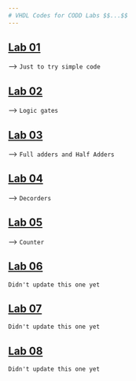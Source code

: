```yaml
---
# VHDL Codes for CODD Labs $$...$$
---
```


## [Lab 01](https://github.com/NirmalKBandara/VHDL-labs-01/tree/main/Lab_01)
⟶ ```Just to try simple code```
## [Lab 02](https://github.com/NirmalKBandara/VHDL-labs-01/tree/main/Lab_02)
⟶ ```Logic gates```
## [Lab 03](https://github.com/NirmalKBandara/VHDL-labs-01/tree/main/Lab_03)
⟶ ```Full adders and Half Adders```
## [Lab 04](https://github.com/NirmalKBandara/VHDL-labs-01/tree/main/Lab_04)
⟶ ```Decorders```
## [Lab 05](https://github.com/NirmalKBandara/VHDL-labs-01/tree/main/Lab_05)
⟶ ```Counter```
## [Lab 06](https://github.com/NirmalKBandara/VHDL-labs-01/tree/main/Lab_06)
```Didn't update this one yet```
## [Lab 07](https://github.com/NirmalKBandara/VHDL-labs-01/tree/main/Lab_07)
```Didn't update this one yet```
## [Lab 08](https://github.com/NirmalKBandara/VHDL-labs-01/tree/main/Lab_08)
```Didn't update this one yet```
